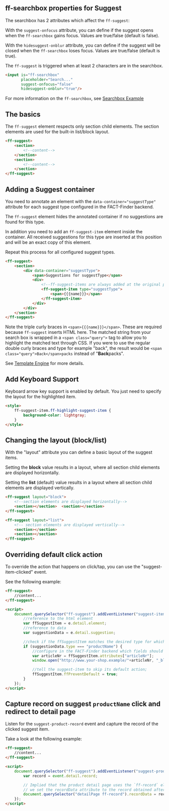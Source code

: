 ## ff-searchbox properties for Suggest

The searchbox has 2 attributes which affect the `ff-suggest`:

With the `suggest-onfocus` attribute, you can define if the suggest opens when the `ff-searchbox` gains focus. Values are true/false (default is false).

With the `hidesuggest-onblur` attribute, you can define if the suggest will be closed when the `ff-searchbox` loses focus. Values are true/false (default is true).

The `ff-suggest` is triggered when at least 2 characters are in the searchbox.

```html
<input is="ff-searchbox"
       placeholder="Search..."
       suggest-onfocus="false"
       hidesuggest-onblur="true"/>
```

For more information on the `ff-searchbox`, see [Searchbox Example](api/ff-searchbox#tab=demo)

## The basics

The `ff-suggest` element respects only section child elements. The section elements are used for the built-in list/block layout.

```html
<ff-suggest>
    <section>
        <!--content-->
    </section>
    <section>
        <!--content-->
    </section>
</ff-suggest>
```

## Adding a Suggest container

You need to annotate an element with the `data-container="suggestType"`
attribute for each suggest type configured in the FACT-Finder backend.

The `ff-suggest` element hides the annotated container if no suggestions
are found for this type.

In addition you need to add an `ff-suggest-item` element inside the
container. All received suggestions for this type are inserted at this
position and will be an exact copy of this element.

Repeat this process for all configured suggest types.

```html 
<ff-suggest>
    <section>
        <div data-container="suggestType">
            <span>Suggestions for suggestType</span>
            <div>
                <!--ff-suggest-items are always added at the original postion of the template-->
                <ff-suggest-item type="suggestType">
                    <span>{{{name}}}</span>
                </ff-suggest-item>
            </div>
        </div>
    </section>
</ff-suggest>
```

Note the triple curly braces in `<span>{{{name}}}</span>`.
These are required because `ff-suggest` inserts HTML here.
The matched string from your search box is wrapped in a
`<span class="query">` tag to allow you to highlight the matched text
through CSS. If you were to use the regular double curly braces and type
for example "back", the result would be
`<span class="query">Back</span>packs` instead of "**Back**packs".

See [Template Engine](documentation/template-engine) for more details.

## Add Keyboard Support

Keyboard arrow key support is enabled by default. You just need to specify
the layout for the highlighted item.

```html
<style>
    ff-suggest-item.ff-highlight-suggest-item {
        background-color: lightgray;
    }
</style>
```

## Changing the layout (block/list)

With the "layout" attribute you can define a basic layout of the suggest
items.

Setting the **block** value results in a layout, where all section child
elements are displayed horizontally.

Setting the **list** (default) value results in a layout where all
section child elements are displayed vertically.

```html
<ff-suggest layout="block">
    <!--section elements are displayed horizontally-->
    <section></section>  <section></section>
</ff-suggest>

<ff-suggest layout="list">
    <!-- section elements are displayed vertically-->
    <section></section>
    <section></section>
</ff-suggest>
```

## Overriding default click action

To override the action that happens on click/tap, you can use the
"suggest-item-clicked" event.

See the following example:

```html 
<ff-suggest>
    //content...
</ff-suggest>

<script>
    document.querySelector("ff-suggest").addEventListener("suggest-item-clicked", function (e) {
        //reference to the html element
        var ffSuggestItem = e.detail.element;
        //reference to data
        var suggestionData = e.detail.suggestion;

        //check if the ffSuggestItem matches the desired type for which you want to override the action
        if (suggestionData.type === "productName") {
            //configure in the FACT-Finder backend which fields should be returned in the attributes property!
            var articleNr = ffSuggestItem.attributes["articleNr"];
            window.open("http://www.your-shop.example/"+articleNr, "_blank");

            //tell the suggest-item to skip its default action;
            ffSuggestItem.ffPreventDefault = true;
        }
    });
</script>
```

## Capture record on suggest `productName` click and redirect to detail page

Listen for the `suggest-product-record` event and capture the record of
the clicked suggest item.

Take a look at the following example:

```html
<ff-suggest>
    //content...
</ff-suggest>

<script>
    document.querySelector("ff-suggest").addEventListener("suggest-product-record", function (event) {
        var record = event.detail.record;

        // Implied that the product detail page uses the `ff-record` element to display the product information's,
        // we set the recordData attribute to the record obtained after the suggest "productName" click
        document.querySelector("detailPage ff-record").recordData = record;
    });
</script>
```
